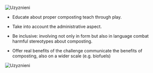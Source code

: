 ![Uzyznieni](Assets/Mockup1.png)

- Educate about proper composting
teach through play.

- Take into account the administrative aspect.

- Be inclusive: involving not only in form but also in language
combat harmful stereotypes about composting.

- Offer real benefits of the challenge
communicate the benefits of composting, also on a wider scale (e.g. biofuels) 

![Uzyznieni](Assets/Mockup2.png)

